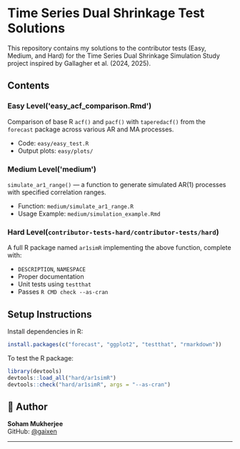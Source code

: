 # Time Series Dual Shrinkage Test Solutions

This repository contains my solutions to the contributor tests (Easy, Medium, and Hard) for the Time Series Dual Shrinkage Simulation Study project inspired by Gallagher et al. (2024, 2025).

## Contents

### Easy Level('easy_acf_comparison.Rmd')
Comparison of base R `acf()` and `pacf()` with `taperedacf()` from the `forecast` package across various AR and MA processes.

- Code: `easy/easy_test.R`
- Output plots: `easy/plots/`

### Medium Level('medium')
`simulate_ar1_range()` — a function to generate simulated AR(1) processes with specified correlation ranges.

- Function: `medium/simulate_ar1_range.R`
- Usage Example: `medium/simulation_example.Rmd`

### Hard Level(`contributor-tests-hard/contributor-tests/hard`)
A full R package named `ar1simR` implementing the above function, complete with:

- `DESCRIPTION`, `NAMESPACE`
- Proper documentation
- Unit tests using `testthat`
- Passes `R CMD check --as-cran`

## Setup Instructions

Install dependencies in R:

```r
install.packages(c("forecast", "ggplot2", "testthat", "rmarkdown"))
```

To test the R package:

```r
library(devtools)
devtools::load_all("hard/ar1simR")
devtools::check("hard/ar1simR", args = "--as-cran")
```

## 👤 Author

**Soham Mukherjee**  
GitHub: [@gaixen](https://github.com/gaixen/Modern_time_series_estimation-GSoC)

---
